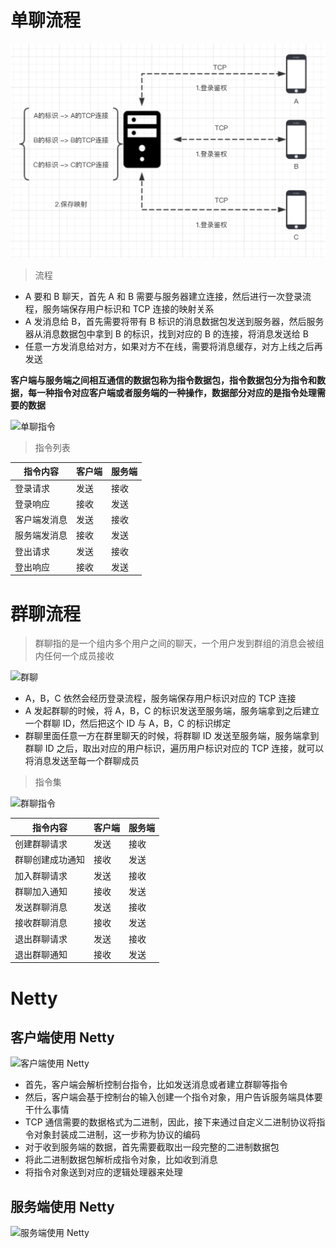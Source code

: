 # 单聊流程

![单聊](src/main/resources/picture/单聊.png)

> 流程

- A 要和 B 聊天，首先 A 和 B 需要与服务器建立连接，然后进行一次登录流程，服务端保存用户标识和 TCP 连接的映射关系
- A 发消息给 B，首先需要将带有 B 标识的消息数据包发送到服务器，然后服务器从消息数据包中拿到 B 的标识，找到对应的 B 的连接，将消息发送给 B
- 任意一方发消息给对方，如果对方不在线，需要将消息缓存，对方上线之后再发送

**客户端与服务端之间相互通信的数据包称为指令数据包，指令数据包分为指令和数据，每一种指令对应客户端或者服务端的一种操作，数据部分对应的是指令处理需要的数据**

![单聊指令](src/main/resources/picture/单聊指令.png)

> 指令列表

|指令内容|客户端|服务端|
|  ----  | ----  | ----  |
|登录请求|发送|接收|
|登录响应|接收|发送|
|客户端发消息|发送|接收|
|服务端发消息|接收|发送|
|登出请求|发送|接收|
|登出响应|接收|发送|

# 群聊流程

> 群聊指的是一个组内多个用户之间的聊天，一个用户发到群组的消息会被组内任何一个成员接收

![群聊](src/main/resources/picture/群聊.png)

- A，B，C 依然会经历登录流程，服务端保存用户标识对应的 TCP 连接
- A 发起群聊的时候，将 A，B，C 的标识发送至服务端，服务端拿到之后建立一个群聊 ID，然后把这个 ID 与 A，B，C 的标识绑定
- 群聊里面任意一方在群里聊天的时候，将群聊 ID 发送至服务端，服务端拿到群聊 ID 之后，取出对应的用户标识，遍历用户标识对应的 TCP 连接，就可以将消息发送至每一个群聊成员

> 指令集

![群聊指令](src/main/resources/picture/群聊指令.png)

|指令内容|客户端|服务端|
|  ----  | ----  | ----  |
|创建群聊请求|发送|	接收|
|群聊创建成功通知|	接收|	发送|
|加入群聊请求|	发送|	接收|
|群聊加入通知|	接收|	发送|
|发送群聊消息|	发送|	接收|
|接收群聊消息	|接收|	发送|
|退出群聊请求	|发送|	接收|
|退出群聊通知|	接收|	发送|

# Netty

## 客户端使用 Netty

![客户端使用 Netty](src/main/resources/picture/客户端netty.png)

- 首先，客户端会解析控制台指令，比如发送消息或者建立群聊等指令
- 然后，客户端会基于控制台的输入创建一个指令对象，用户告诉服务端具体要干什么事情
- TCP 通信需要的数据格式为二进制，因此，接下来通过自定义二进制协议将指令对象封装成二进制，这一步称为协议的编码
- 对于收到服务端的数据，首先需要截取出一段完整的二进制数据包
- 将此二进制数据包解析成指令对象，比如收到消息
- 将指令对象送到对应的逻辑处理器来处理

## 服务端使用 Netty

![服务端使用 Netty](src/main/resources/picture/服务端netty.png)